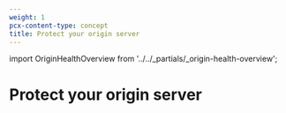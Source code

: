 ```yaml
---
weight: 1
pcx-content-type: concept
title: Protect your origin server
---
```


import OriginHealthOverview from '../../\_partials/\_origin-health-overview';

# Protect your origin server

<OriginHealthOverview />
